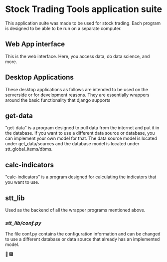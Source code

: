# Stock Trading Tools application suite
This application suite was made to be used for stock trading. Each program is designed to be able to be run on a separate computer.

## Web App interface
This is the web interface. Here, you access data, do data science, and more.

## Desktop Applications
These desktop applications as follows are intended to be used on the serverside or for development reasons. They are essentially wrappers around the basic functionality that django supports

## get-data
"get-data" is a program designed to pull data from the internet and put it in the database. If you want to use a different data source or database, you can implement your own model for that. The data source model is located under get_data/sources and the database model is located under stt_global_items/dbms.

## calc-indicators
"calc-indicators" is a program designed for calculating the indicators that you want to use.

## stt_lib
Used as the backend of all the wrapper programs mentioned above.

### *stt_lib/conf.py*
The file conf.py contains the configuration information and can be changed to use a different database or data source that already has an implemented model.

:tada: :fireworks:
